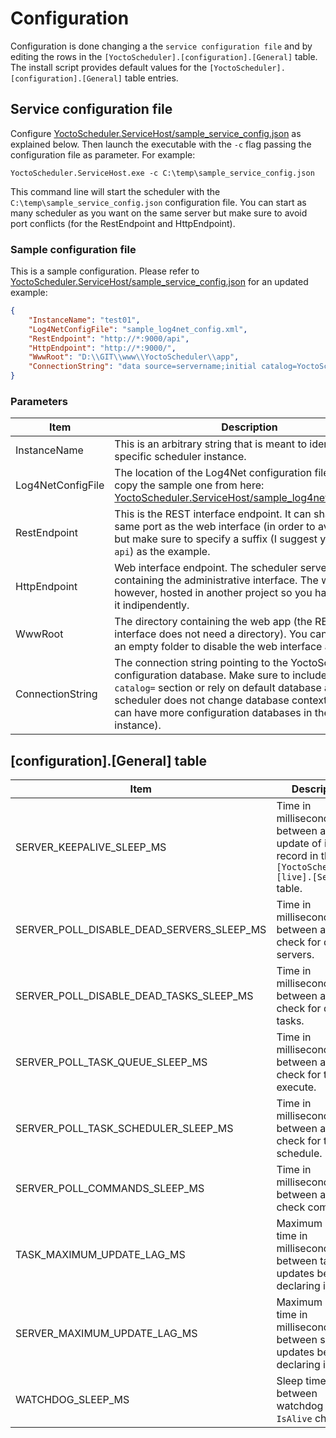 # Configuration

Configuration is done changing a the ```service configuration file``` and by editing the rows in the ```[YoctoScheduler].[configuration].[General]``` table. The install script provides default values for the ```[YoctoScheduler].[configuration].[General]``` table entries.

## Service configuration file
Configure [YoctoScheduler.ServiceHost/sample_service_config.json](../YoctoScheduler.ServiceHost/sample_service_config.json) as explained below. Then launch the executable with the ```-c``` flag passing the configuration file as parameter. 
For example:

```
YoctoScheduler.ServiceHost.exe -c C:\temp\sample_service_config.json
``` 

This command line will start the scheduler with the ```C:\temp\sample_service_config.json``` configuration file. You can start as many scheduler as you want on the same server but make sure to avoid port conflicts (for the RestEndpoint and HttpEndpoint).

### Sample configuration file

This is a sample configuration. Please refer to [YoctoScheduler.ServiceHost/sample_service_config.json](../YoctoScheduler.ServiceHost/sample_service_config.json) for an updated example:

```json
{
    "InstanceName": "test01",
    "Log4NetConfigFile": "sample_log4net_config.xml",
    "RestEndpoint": "http://*:9000/api",
    "HttpEndpoint": "http://*:9000/",
    "WwwRoot": "D:\\GIT\\www\\YoctoScheduler\\app",
    "ConnectionString": "data source=servername;initial catalog=YoctoScheduler;Trusted_Connection=True;MultipleActiveResultSets=False;App=YoctoServer"
}
```

### Parameters 

Item | Description | Example
-------|-------------|---------
InstanceName | This is an arbitrary string that is meant to identify the specific scheduler instance. | ```Instance pre-production```
Log4NetConfigFile | The location of the Log4Net configuration file. You can copy the sample one from here: [YoctoScheduler.ServiceHost/sample_log4net_config.xml](../YoctoScheduler.ServiceHost/sample_log4net_config.xml). | ```C:\\temp\\sample_log4net_config.xml```
RestEndpoint | This is the REST interface endpoint. It can share the same port as the web interface (in order to avoid CORS) but make sure to specify a suffix (I suggest you to use ```api```) as the example. | ```http://*:9000/api```
HttpEndpoint | Web interface endpoint. The scheduler serves a web site containing the administrative interface. The web app is, however, hosted in another project so you have to clone it indipendently. | ```http://*:9000/api```
WwwRoot | The directory containing the web app (the REST interface does not need a directory). You can point it to an empty folder to disable the web interface altogether. | ```C:\\temp\\web_interface```
ConnectionString | The connection string pointing to the YoctoScheduler configuration database. Make sure to include the ```initial catalog=``` section or rely on default database as the scheduler does not change database context (so you can have more configuration databases in the same instance). | ```Data source=servername;Initial catalog=YoctoScheduler;Trusted_Connection=True;App=YoctoServer```

## [configuration].[General] table

Item | Description | Default
-------|-------------|--------
SERVER_KEEPALIVE_SLEEP_MS | Time in milliseconds between a server update of its record in the ```[YoctoScheduler].[live].[Servers]``` table. | 1 minute
SERVER_POLL_DISABLE_DEAD_SERVERS_SLEEP_MS | Time in milliseconds between a server check for dead servers. | 1 minute
SERVER_POLL_DISABLE_DEAD_TASKS_SLEEP_MS | Time in milliseconds between a server check for dead tasks. | 10 seconds
SERVER_POLL_TASK_QUEUE_SLEEP_MS | Time in milliseconds between a server check for tasks to execute. | 1 second
SERVER_POLL_TASK_SCHEDULER_SLEEP_MS | Time in milliseconds between a server check for tasks to schedule. | 10 seconds
SERVER_POLL_COMMANDS_SLEEP_MS | Time in milliseconds between a server check commands. | 10 seconds
TASK_MAXIMUM_UPDATE_LAG_MS| Maximum allowed time in milliseconds between task updates before declaring it dead. | 1 minute
SERVER_MAXIMUM_UPDATE_LAG_MS | Maximum allowed time in milliseconds between server updates before declaring it dead. | 5 minutes
WATCHDOG_SLEEP_MS | Sleep time between watchdog thread ```IsAlive``` checks. | 2 minutes
